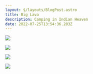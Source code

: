 ```yaml
---
layout: $/layouts/BlogPost.astro
title: Big Lava
description: Camping in Indian Heaven
date: 2022-07-25T13:54:36.203Z
---
```

![](/images/uploads/p7230039.jpg)

![](/images/uploads/p7230042.jpg)

![](/images/uploads/p7230108.jpg)

![](/images/uploads/p7240114.jpg)